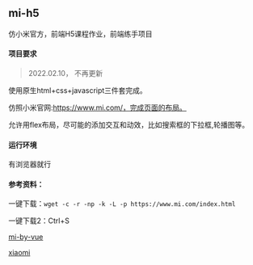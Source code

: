 ## mi-h5

仿小米官方，前端H5课程作业，前端练手项目

#### 项目要求

> 2022.02.10， 不再更新

使用原生html+css+javascript三件套完成。

仿照小米官网:https://www.mi.com/，完成页面的布局。

允许用flex布局，尽可能的添加交互和动效，比如搜索框的下拉框,轮播图等。

#### 运行环境

有浏览器就行

#### 参考资料：

一键下载：`wget -c -r -np -k -L -p https://www.mi.com/index.html`

一键下载2：Ctrl+S

[mi-by-vue](https://github.com/taomas/mi-by-vue)

[xiaomi](https://github.com/chenyishuai/xiaomi)



